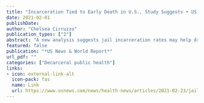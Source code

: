 ```yaml
---
title: "Incarceration Tied to Early Death in U.S., Study Suggests • US News & World Report"
date: 2021-02-01
publishDate: 
author: "Chelsea Cirruzzo"
publication_types: ["2"]
abstract: "A new analysis suggests jail incarceration rates may help drive causes of death like infectious disease and suicide among county residents."
featured: false
publication: "*US News & World Report*"
url_pdf: ""
categories: ["Decarceral public health"]
links: 
- icon: external-link-alt
  icon-pack: fas
  name: Link
  url: https://www.usnews.com/news/health-news/articles/2021-02-23/jail-incarceration-rates-tied-to-premature-death-study-suggests
---
```


